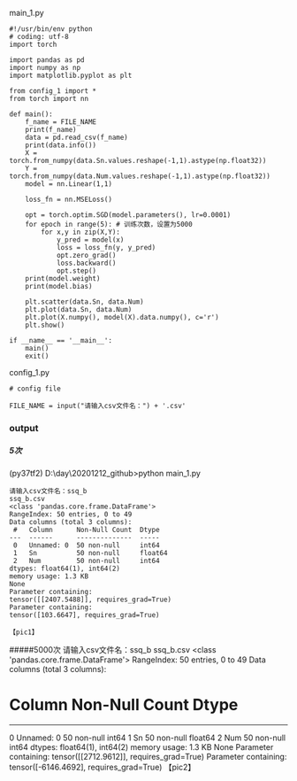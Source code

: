 main_1.py
```
#!/usr/bin/env python
# coding: utf-8
import torch

import pandas as pd
import numpy as np
import matplotlib.pyplot as plt

from config_1 import *
from torch import nn

def main():
    f_name = FILE_NAME
    print(f_name)
    data = pd.read_csv(f_name)
    print(data.info())
    X = torch.from_numpy(data.Sn.values.reshape(-1,1).astype(np.float32))
    Y = torch.from_numpy(data.Num.values.reshape(-1,1).astype(np.float32))
    model = nn.Linear(1,1)

    loss_fn = nn.MSELoss()

    opt = torch.optim.SGD(model.parameters(), lr=0.0001)
    for epoch in range(5): # 训练次数，设置为5000
        for x,y in zip(X,Y):
            y_pred = model(x)
            loss = loss_fn(y, y_pred)
            opt.zero_grad()
            loss.backward()
            opt.step()
    print(model.weight)
    print(model.bias)

    plt.scatter(data.Sn, data.Num)
    plt.plot(data.Sn, data.Num)
    plt.plot(X.numpy(), model(X).data.numpy(), c='r')
    plt.show() 

if __name__ == '__main__':
    main()
    exit()

```

config_1.py
```
# config file

FILE_NAME = input("请输入csv文件名：") + '.csv'
```

### output
##### 5次
(py37tf2) D:\day\20201212_github>python main_1.py
```
请输入csv文件名：ssq_b
ssq_b.csv
<class 'pandas.core.frame.DataFrame'>
RangeIndex: 50 entries, 0 to 49
Data columns (total 3 columns):
 #   Column      Non-Null Count  Dtype
---  ------      --------------  -----
 0   Unnamed: 0  50 non-null     int64
 1   Sn          50 non-null     float64
 2   Num         50 non-null     int64
dtypes: float64(1), int64(2)
memory usage: 1.3 KB
None
Parameter containing:
tensor([[2407.5488]], requires_grad=True)
Parameter containing:
tensor([103.6647], requires_grad=True)

【pic1】
```

#####5000次
请输入csv文件名：ssq_b
ssq_b.csv
<class 'pandas.core.frame.DataFrame'>
RangeIndex: 50 entries, 0 to 49
Data columns (total 3 columns):
 #   Column      Non-Null Count  Dtype
---  ------      --------------  -----
 0   Unnamed: 0  50 non-null     int64
 1   Sn          50 non-null     float64
 2   Num         50 non-null     int64
dtypes: float64(1), int64(2)
memory usage: 1.3 KB
None
Parameter containing:
tensor([[2712.9612]], requires_grad=True)
Parameter containing:
tensor([-6146.4692], requires_grad=True)
【pic2】
